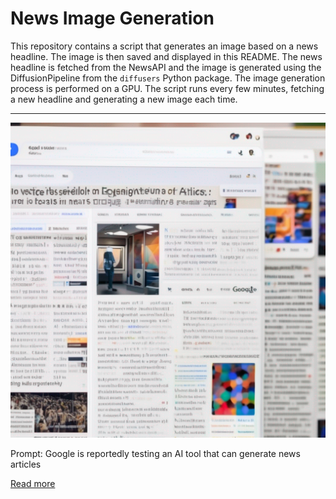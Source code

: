 # News Image Generation
This repository contains a script that generates an image based on a news headline. The image is then saved and displayed in this README.
The news headline is fetched from the NewsAPI and the image is generated using the DiffusionPipeline from the `diffusers` Python package. The image generation process is performed on a GPU.
The script runs every few minutes, fetching a new headline and generating a new image each time.

---

![Generated Image](image.png)

Prompt: Google is reportedly testing an AI tool that can generate news articles

[Read more](https://www.engadget.com/google-is-reportedly-testing-an-ai-tool-that-can-generate-news-articles-054602544.html)